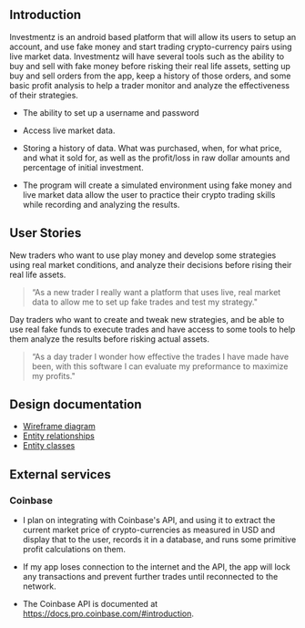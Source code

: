 ## Introduction
Investmentz is an android based platform that will allow its users to setup an account,
and use fake money and start trading crypto-currency pairs using live market data. Investmentz
will have several tools such as the ability to buy and sell with fake money before risking
their real life assets, setting up buy and sell orders from the app, keep a history of those orders,
and some basic profit analysis to help a trader monitor and analyze the effectiveness of their 
strategies.

* The ability to set up a username and password

* Access live market data.

* Storing a history of data. What was purchased, when, for what price, and what it sold for, 
as well as the profit/loss in raw dollar amounts and percentage of initial investment.

* The program will create a simulated environment using fake money and live market data allow the
user to practice their crypto trading skills while recording and analyzing the results.
    

## User Stories

New traders who want to use play money and develop some strategies using real market conditions,
 and analyze their decisions before rising their real life assets.
 
> “As a new trader I really want a platform that uses live, real market data to allow me to set up
fake trades and test my strategy."

Day traders who want to create and tweak new strategies, and be able to use real fake funds to
execute trades and have access to some tools to help them analyze the results before risking actual
assets.

> “As a day trader I wonder how effective the trades I have made have been, with this software 
I can evaluate my preformance to maximize my profits."


## Design documentation

* [Wireframe diagram](wireframe.md)
* [Entity relationships](entity-relationships.md)
* [Entity classes](https://github.com/jeremybrown505/investmentz/tree/master/app/src/main/java/edu/cnm/deepdive/investmentz/model/entity)

## External services

### Coinbase

* I plan on integrating with Coinbase's API, and using it to extract the current
market price of crypto-currencies as measured in USD and display that to the user, records it in
a database, and runs some primitive profit calculations on them.

* If my app loses connection to the internet and the API, the app will lock any transactions and
prevent further trades until reconnected to the network.  

* The Coinbase API is documented at <https://docs.pro.coinbase.com/#introduction>.